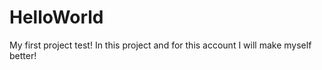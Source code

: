 # HelloWorld
My first project test!
In this project and for this account I will make myself better!
